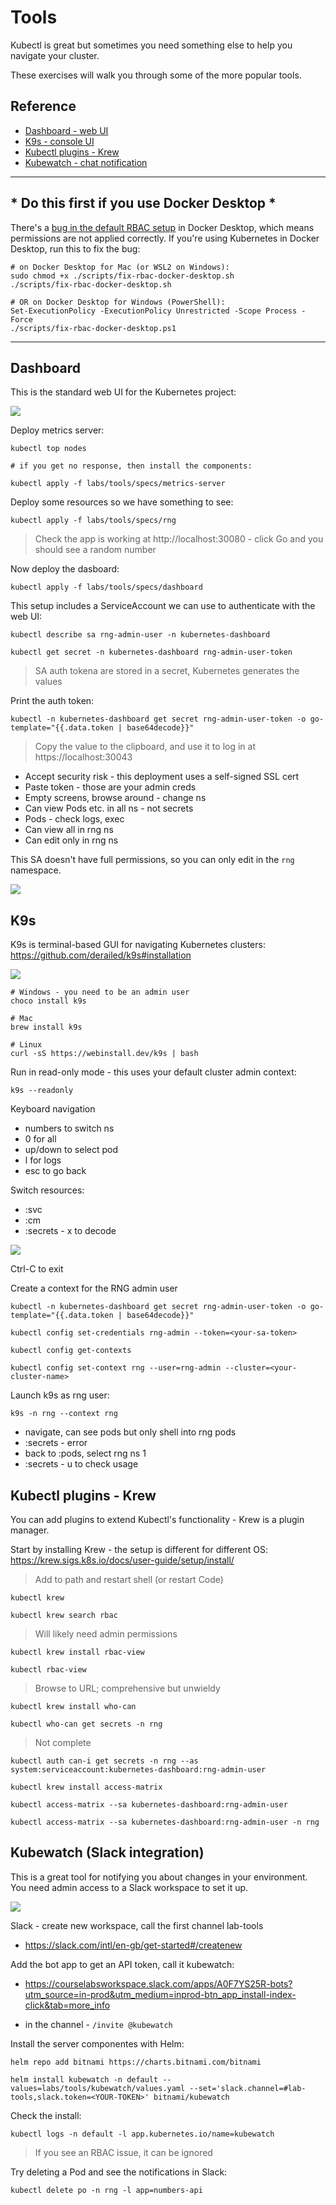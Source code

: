 # Tools

Kubectl is great but sometimes you need something else to help you navigate your cluster.

These exercises will walk you through some of the more popular tools.

## Reference

- [Dashboard - web UI](https://kubernetes.io/docs/tasks/access-application-cluster/web-ui-dashboard/)
- [K9s - console UI](https://github.com/derailed/k9s)
- [Kubectl plugins - Krew](https://krew.sigs.k8s.io/plugins/)
- [Kubewatch - chat notification](https://github.com/bitnami-labs/kubewatch)
___

## * **Do this first if you use Docker Desktop** *

There's a [bug in the default RBAC setup](https://github.com/docker/for-mac/issues/4774) in Docker Desktop, which means permissions are not applied correctly. If you're using Kubernetes in Docker Desktop, run this to fix the bug:

```
# on Docker Desktop for Mac (or WSL2 on Windows):
sudo chmod +x ./scripts/fix-rbac-docker-desktop.sh
./scripts/fix-rbac-docker-desktop.sh

# OR on Docker Desktop for Windows (PowerShell):
Set-ExecutionPolicy -ExecutionPolicy Unrestricted -Scope Process -Force
./scripts/fix-rbac-docker-desktop.ps1
```
___

## Dashboard

This is the standard web UI for the Kubernetes project:

![](/img/tools-dashboard-pods.png)

Deploy metrics server:

```
kubectl top nodes

# if you get no response, then install the components:

kubectl apply -f labs/tools/specs/metrics-server
```

Deploy some resources so we have something to see:

```
kubectl apply -f labs/tools/specs/rng
```

> Check the app is working at http://localhost:30080 - click Go and you should see a random number


Now deploy the dasboard:

```
kubectl apply -f labs/tools/specs/dashboard
```

This setup includes a ServiceAccount we can use to authenticate with the web UI:

```
kubectl describe sa rng-admin-user -n kubernetes-dashboard

kubectl get secret -n kubernetes-dashboard rng-admin-user-token
```

> SA auth tokena are stored in a secret, Kubernetes generates the values

Print the auth token:

```
kubectl -n kubernetes-dashboard get secret rng-admin-user-token -o go-template="{{.data.token | base64decode}}"
```

> Copy the value to the clipboard, and use it to log in at https://localhost:30043

- Accept security risk - this deployment uses a self-signed SSL cert
- Paste token - those are your admin creds
- Empty screens, browse around - change ns
- Can view Pods etc. in all ns - not secrets
- Pods - check logs, exec 
- Can view all in rng ns
- Can edit only in rng ns

This SA doesn't have full permissions, so you can only edit in the `rng` namespace.

![](/img/tools-dashboard-edit.png)

## K9s

K9s is terminal-based GUI for navigating Kubernetes clusters: https://github.com/derailed/k9s#installation

![](/img/tools-k9s-pods.png)


```
# Windows - you need to be an admin user
choco install k9s

# Mac
brew install k9s

# Linux
curl -sS https://webinstall.dev/k9s | bash
```

Run in read-only mode - this uses your default cluster admin context:

```
k9s --readonly
```

Keyboard navigation 

- numbers to switch ns
- 0 for all
- up/down to select pod
- l for logs
- esc to go back

Switch resources:

- :svc
- :cm
- :secrets - x to decode


![](/img/tools-k9s-secret.png)

Ctrl-C to exit

Create a context for the RNG admin user

```
kubectl -n kubernetes-dashboard get secret rng-admin-user-token -o go-template="{{.data.token | base64decode}}"

kubectl config set-credentials rng-admin --token=<your-sa-token>

kubectl config get-contexts  

kubectl config set-context rng --user=rng-admin --cluster=<your-cluster-name>
```

Launch k9s as rng user:

```
k9s -n rng --context rng
```

- navigate, can see pods but only shell into rng pods
- :secrets - error
- back to :pods, select rng ns 1
- :secrets - u to check usage


## Kubectl plugins - Krew

You can add plugins to extend Kubectl's functionality - Krew is a plugin manager.

Start by installing Krew - the setup is different for different OS: https://krew.sigs.k8s.io/docs/user-guide/setup/install/

> Add to path and restart shell (or restart Code)

```
kubectl krew 

kubectl krew search rbac
```

> Will likely need admin permissions 

```
kubectl krew install rbac-view

kubectl rbac-view
```

> Browse to URL; comprehensive but unwieldy

```
kubectl krew install who-can

kubectl who-can get secrets -n rng
```

> Not complete

```
kubectl auth can-i get secrets -n rng --as system:serviceaccount:kubernetes-dashboard:rng-admin-user
```

```
kubectl krew install access-matrix

kubectl access-matrix --sa kubernetes-dashboard:rng-admin-user

kubectl access-matrix --sa kubernetes-dashboard:rng-admin-user -n rng
```

## Kubewatch (Slack integration)

This is a great tool for notifying you about changes in your environment. You need admin access to a Slack workspace to set it up.

![](/img/tools-kubewatch-slack.png)

Slack - create new workspace, call the first channel lab-tools

- https://slack.com/intl/en-gb/get-started#/createnew

Add the bot app to get an API token, call it kubewatch:

- https://courselabsworkspace.slack.com/apps/A0F7YS25R-bots?utm_source=in-prod&utm_medium=inprod-btn_app_install-index-click&tab=more_info

- in the channel - `/invite @kubewatch`

Install the server componentes with Helm:

```
helm repo add bitnami https://charts.bitnami.com/bitnami

helm install kubewatch -n default --values=labs/tools/kubewatch/values.yaml --set='slack.channel=#lab-tools,slack.token=<YOUR-TOKEN>' bitnami/kubewatch
```

Check the install:

```
kubectl logs -n default -l app.kubernetes.io/name=kubewatch
```

> If you see an RBAC issue, it can be ignored

Try deleting a Pod and see the notifications in Slack:

```
kubectl delete po -n rng -l app=numbers-api
```


